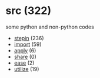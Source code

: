 # src (322)
some python and non-python codes

+ [stepin](stepin/README.md) (236)
+ [import](import/README.md) (59)
+ [apply](apply/README.md) (6)
+ [share](share/README.md) (0)
+ [ease](ease/README.md) (2)
+ [utilize](utilize/README.md) (19)
